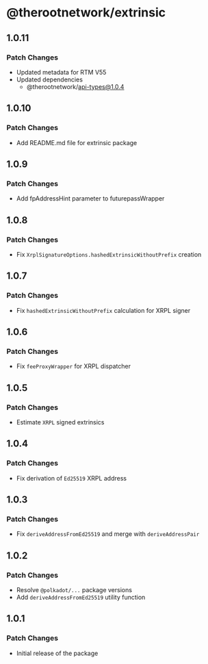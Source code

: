 # @therootnetwork/extrinsic

## 1.0.11

### Patch Changes

- Updated metadata for RTM V55
- Updated dependencies
  - @therootnetwork/api-types@1.0.4

## 1.0.10

### Patch Changes

- Add README.md file for extrinsic package

## 1.0.9

### Patch Changes

- Add fpAddressHint parameter to futurepassWrapper

## 1.0.8

### Patch Changes

- Fix `XrplSignatureOptions.hashedExtrinsicWithoutPrefix` creation

## 1.0.7

### Patch Changes

- Fix `hashedExtrinsicWithoutPrefix` calculation for XRPL signer

## 1.0.6

### Patch Changes

- Fix `feeProxyWrapper` for XRPL dispatcher

## 1.0.5

### Patch Changes

- Estimate `XRPL` signed extrinsics

## 1.0.4

### Patch Changes

- Fix derivation of `Ed25519` XRPL address

## 1.0.3

### Patch Changes

- Fix `deriveAddressFromEd25519` and merge with `deriveAddressPair`

## 1.0.2

### Patch Changes

- Resolve `@polkadot/...` package versions
- Add `deriveAddressFromEd25519` utility function

## 1.0.1

### Patch Changes

- Initial release of the package
